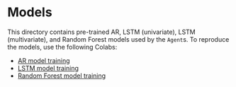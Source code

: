 # Models
This directory contains pre-trained AR, LSTM (univariate), LSTM (multivariate),
and Random Forest models used by the `Agent`s.
To reproduce the models, use the following Colabs:

* [AR model training](https://colab.research.google.com/drive/1qiyvQ-_qL1lzWqTXYCJKzsibQqxWAxEU) 
* [LSTM model training](https://colab.research.google.com/drive/14IM9T9ZZJutjFKXhjOEwnVbxjKNS1xuE)
* [Random Forest model training](https://colab.research.google.com/drive/1Tmd7uIEINFpm01E9NYc3Xl51w6Su-GZV)

